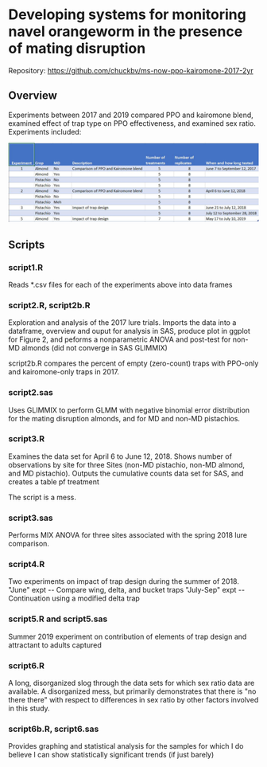 # Developing systems for monitoring navel orangeworm in the presence of mating disruption

Repository: https://github.com/chuckbv/ms-now-ppo-kairomone-2017-2yr

## Overview
Experiments between 2017 and 2019 compared PPO and kairomone blend, examined 
effect of trap type on PPO effectiveness, and examined sex ratio. Experiments
included:

![Experiments table in ./doc/Experiments.csv](/doc/Experiments.JPG)


## Scripts

### script1.R

Reads *.csv files for each of the experiments above into data frames

### script2.R, script2b.R 

Exploration and analysis of the 2017 lure trials. Imports the data into a 
dataframe, overview and ouput for analysis in SAS, produce plot in ggplot
for Figure 2, and peforms a nonparametric ANOVA and post-test for 
non-MD almonds (did not converge in SAS GLIMMIX)

script2b.R compares the percent of empty (zero-count) traps with PPO-only
and kairomone-only traps in 2017.

### script2.sas

Uses GLIMMIX to perform GLMM with negative binomial error distribution
for the mating disruption almonds, and for MD and non-MD pistachios.

### script3.R

Examines the data set for April 6 to June 12, 2018. Shows number of
observations by site for three Sites (non-MD pistachio, non-MD almond, and
MD pistachio). Outputs the cumulative counts data set for SAS, and
creates a table pf treatment 

The script is a mess.

### script3.sas

Performs MIX ANOVA for three sites associated with the spring 2018 lure 
comparison.

### script4.R

Two experiments on impact of trap design during the summer of 2018.
"June" expt -- Compare wing, delta, and bucket traps
"July-Sep" expt -- Continuation using a modified delta trap

### script5.R and script5.sas

Summer 2019 experiment on contribution of elements of trap design
and attractant to adults captured

### script6.R

A long, disorganized slog through the data sets for which sex ratio data
are available. A disorganized mess, but primarily demonstrates that there
is "no there there" with respect to differences in sex ratio by other
factors involved in this study.

### script6b.R, script6.sas

Provides graphing and statistical analysis for the samples for which I
do believe I can show statistically significant trends (if just barely)




